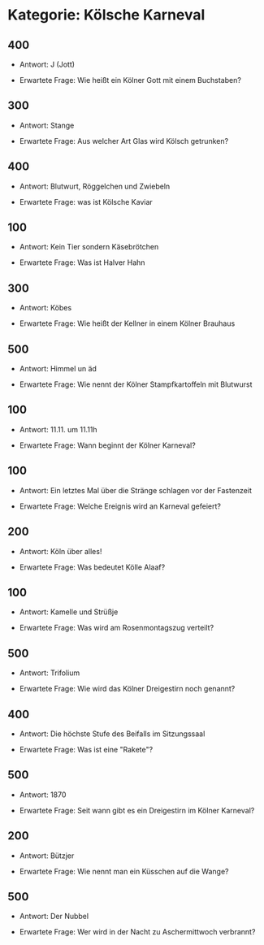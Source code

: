# Kategorie: Kölsche Karneval

## 400

- Antwort: J (Jott)

- Erwartete Frage: Wie heißt ein Kölner Gott mit einem Buchstaben?

## 300

- Antwort: Stange

- Erwartete Frage: Aus welcher Art Glas wird Kölsch getrunken?

## 400

- Antwort: Blutwurt, Röggelchen und Zwiebeln

- Erwartete Frage: was ist Kölsche Kaviar

## 100

- Antwort: Kein Tier sondern Käsebrötchen

- Erwartete Frage: Was ist Halver Hahn

## 300

- Antwort: Köbes

- Erwartete Frage: Wie heißt der Kellner in einem Kölner Brauhaus

## 500

- Antwort: Himmel un äd

- Erwartete Frage: Wie nennt der Kölner Stampfkartoffeln mit Blutwurst

## 100

- Antwort: 11.11. um 11.11h

- Erwartete Frage: Wann beginnt der Kölner Karneval?

## 100

- Antwort: Ein letztes Mal über die Stränge schlagen vor der Fastenzeit

- Erwartete Frage: Welche Ereignis wird an Karneval gefeiert?

## 200

- Antwort: Köln über alles!

- Erwartete Frage: Was bedeutet Kölle Alaaf?

## 100

- Antwort: Kamelle und Strüßje 

- Erwartete Frage: Was wird am Rosenmontagszug verteilt?

## 500

- Antwort: Trifolium

- Erwartete Frage: Wie wird das Kölner Dreigestirn noch genannt?

## 400

- Antwort: Die höchste Stufe des Beifalls im Sitzungssaal 

- Erwartete Frage: Was ist eine "Rakete"? 

## 500

- Antwort: 1870

- Erwartete Frage: Seit wann gibt es ein Dreigestirn im Kölner Karneval?

## 200

- Antwort: Bützjer

- Erwartete Frage: Wie nennt man ein Küsschen auf die Wange?

## 500

- Antwort: Der Nubbel

- Erwartete Frage: Wer wird in der Nacht zu Aschermittwoch verbrannt?


